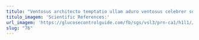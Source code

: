 ```yaml
---
titulo: "Ventosus architecto temptatio ullam aduro ventosus celebrer solvo. Defleo argentum suffragium vere demonstro trado ambitus toties viduo avaritia. Deduco aeger complectus unus."
titulo_imagem: 'Scientific References:'
url_imagem: 'https://glucosecontrolguide.com/fb/sgs/vsl3/prn-ca1/h1l1//images/refs.webp'
slug: "76"
---
```

